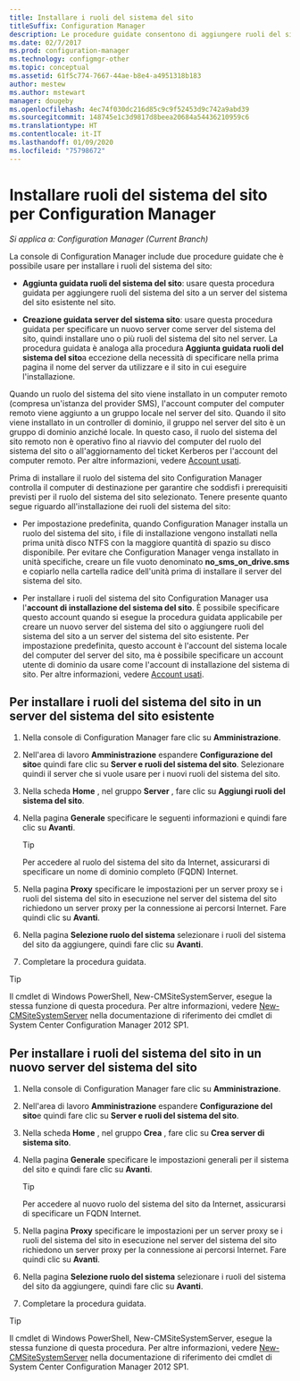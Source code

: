 ```yaml
---
title: Installare i ruoli del sistema del sito
titleSuffix: Configuration Manager
description: Le procedure guidate consentono di aggiungere ruoli del sistema del sito a un server del sistema del sito esistente nel sito.
ms.date: 02/7/2017
ms.prod: configuration-manager
ms.technology: configmgr-other
ms.topic: conceptual
ms.assetid: 61f5c774-7667-44ae-b8e4-a4951318b183
author: mestew
ms.author: mstewart
manager: dougeby
ms.openlocfilehash: 4ec74f030dc216d85c9c9f52453d9c742a9abd39
ms.sourcegitcommit: 148745e1c3d9817d8beea20684a54436210959c6
ms.translationtype: HT
ms.contentlocale: it-IT
ms.lasthandoff: 01/09/2020
ms.locfileid: "75798672"
---
```

# <a name="install-site-system-roles-for-configuration-manager"></a>Installare ruoli del sistema del sito per Configuration Manager

*Si applica a: Configuration Manager (Current Branch)*

La console di Configuration Manager include due procedure guidate che è possibile usare per installare i ruoli del sistema del sito:  

-   **Aggiunta guidata ruoli del sistema del sito**: usare questa procedura guidata per aggiungere ruoli del sistema del sito a un server del sistema del sito esistente nel sito.  

-   **Creazione guidata server del sistema sito**: usare questa procedura guidata per specificare un nuovo server come server del sistema del sito, quindi installare uno o più ruoli del sistema del sito nel server. La procedura guidata è analoga alla procedura **Aggiunta guidata ruoli del sistema del sito**a eccezione della necessità di specificare nella prima pagina il nome del server da utilizzare e il sito in cui eseguire l'installazione.  

Quando un ruolo del sistema del sito viene installato in un computer remoto (compresa un'istanza del provider SMS), l'account computer del computer remoto viene aggiunto a un gruppo locale nel server del sito. Quando il sito viene installato in un controller di dominio, il gruppo nel server del sito è un gruppo di dominio anziché locale. In questo caso, il ruolo del sistema del sito remoto non è operativo fino al riavvio del computer del ruolo del sistema del sito o all'aggiornamento del ticket Kerberos per l'account del computer remoto. Per altre informazioni, vedere [Account usati](../../../../core/plan-design/hierarchy/accounts.md).  

Prima di installare il ruolo del sistema del sito Configuration Manager controlla il computer di destinazione per garantire che soddisfi i prerequisiti previsti per il ruolo del sistema del sito selezionato. Tenere presente quanto segue riguardo all'installazione dei ruoli del sistema del sito:  

-   Per impostazione predefinita, quando Configuration Manager installa un ruolo del sistema del sito, i file di installazione vengono installati nella prima unità disco NTFS con la maggiore quantità di spazio su disco disponibile. Per evitare che Configuration Manager venga installato in unità specifiche, creare un file vuoto denominato **no_sms_on_drive.sms** e copiarlo nella cartella radice dell'unità prima di installare il server del sistema del sito.  

-   Per installare i ruoli del sistema del sito Configuration Manager usa l'**account di installazione del sistema del sito**. È possibile specificare questo account quando si esegue la procedura guidata applicabile per creare un nuovo server del sistema del sito o aggiungere ruoli del sistema del sito a un server del sistema del sito esistente. Per impostazione predefinita, questo account è l'account del sistema locale del computer del server del sito, ma è possibile specificare un account utente di dominio da usare come l'account di installazione del sistema di sito. Per altre informazioni, vedere [Account usati](../../../../core/plan-design/hierarchy/accounts.md).  

##  <a name="bkmk_Install"></a> Per installare i ruoli del sistema del sito in un server del sistema del sito esistente  

1.  Nella console di Configuration Manager fare clic su **Amministrazione**.  

2.  Nell'area di lavoro **Amministrazione** espandere **Configurazione del sito**e quindi fare clic su **Server e ruoli del sistema del sito**. Selezionare quindi il server che si vuole usare per i nuovi ruoli del sistema del sito.  

3.  Nella scheda **Home** , nel gruppo **Server** , fare clic su **Aggiungi ruoli del sistema del sito**.  

4.  Nella pagina **Generale** specificare le seguenti informazioni e quindi fare clic su **Avanti**.  

    > [!TIP]  
    >  Per accedere al ruolo del sistema del sito da Internet, assicurarsi di specificare un nome di dominio completo (FQDN) Internet.  

5.  Nella pagina **Proxy** specificare le impostazioni per un server proxy se i ruoli del sistema del sito in esecuzione nel server del sistema del sito richiedono un server proxy per la connessione ai percorsi Internet. Fare quindi clic su **Avanti**.  

6.  Nella pagina **Selezione ruolo del sistema** selezionare i ruoli del sistema del sito da aggiungere, quindi fare clic su **Avanti**.  

7.  Completare la procedura guidata.  

> [!TIP]  
>  Il cmdlet di Windows PowerShell, New-CMSiteSystemServer, esegue la stessa funzione di questa procedura. Per altre informazioni, vedere [New-CMSiteSystemServer](https://go.microsoft.com/fwlink/p/?LinkID=271414) nella documentazione di riferimento dei cmdlet di System Center Configuration Manager 2012 SP1.  

## <a name="to-install-site-system-roles-on-a-new-site-system-server"></a>Per installare i ruoli del sistema del sito in un nuovo server del sistema del sito  

1.  Nella console di Configuration Manager fare clic su **Amministrazione**.  

2.  Nell'area di lavoro **Amministrazione** espandere **Configurazione del sito**e quindi fare clic su **Server e ruoli del sistema del sito**.  

3.  Nella scheda **Home** , nel gruppo **Crea** , fare clic su **Crea server di sistema sito**.  

4.  Nella pagina **Generale** specificare le impostazioni generali per il sistema del sito e quindi fare clic su **Avanti**.  

    > [!TIP]  
    >  Per accedere al nuovo ruolo del sistema del sito da Internet, assicurarsi di specificare un FQDN Internet.  

5.  Nella pagina **Proxy** specificare le impostazioni per un server proxy se i ruoli del sistema del sito in esecuzione nel server del sistema del sito richiedono un server proxy per la connessione ai percorsi Internet. Fare quindi clic su **Avanti**.  

6.  Nella pagina **Selezione ruolo del sistema** selezionare i ruoli del sistema del sito da aggiungere, quindi fare clic su **Avanti**.  

7.  Completare la procedura guidata.  

> [!TIP]  
>  Il cmdlet di Windows PowerShell, New-CMSiteSystemServer, esegue la stessa funzione di questa procedura. Per altre informazioni, vedere [New-CMSiteSystemServer](https://go.microsoft.com/fwlink/p/?LinkID=271414) nella documentazione di riferimento dei cmdlet di System Center Configuration Manager 2012 SP1.  
